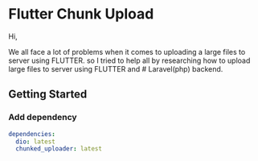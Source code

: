 # Flutter Chunk Upload

Hi,

We all face a lot of problems when it comes to uploading a large files to server using FLUTTER.
so I tried to help all by researching how to upload large files to server using FLUTTER and # Laravel(php) backend.

## Getting Started

### Add dependency

```yaml
dependencies:
  dio: latest
  chunked_uploader: latest
```
